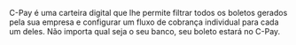 C-Pay é uma carteira digital que lhe permite filtrar todos os boletos gerados pela sua empresa e configurar um fluxo de cobrança individual para cada um deles. Não importa qual seja o seu banco, seu boleto estará no C-Pay.

